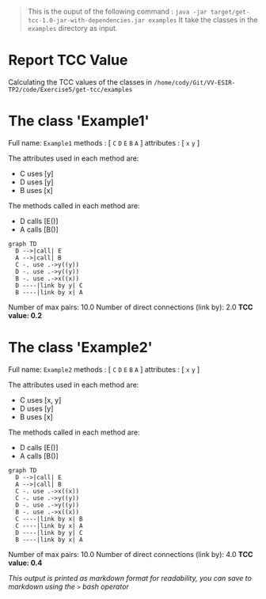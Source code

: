 > This is the ouput of the following command : 
> `java -jar target/get-tcc-1.0-jar-with-dependencies.jar examples`
> It take the classes in the `examples` directory as input.

# Report TCC Value

Calculating the TCC values of the classes in `/home/cody/Git/VV-ESIR-TP2/code/Exercise5/get-tcc/examples`

# The class 'Example1'
Full name: `Example1`
methods : [ `C` `D` `E` `B` `A` ]
attributes : [ `x` `y` ]

The attributes used in each method are:
  - C uses [y]
  - D uses [y]
  - B uses [x]

The methods called in each method are:
  - D calls [E()]
  - A calls [B()]

```mermaid
graph TD
  D -->|call| E
  A -->|call| B
  C -. use .->y((y))
  D -. use .->y((y))
  B -. use .->x((x))
  D ----|link by y| C
  B ----|link by x| A
```

Number of max pairs: $10.0$
Number of direct connections (link by): $2.0$
**TCC value: $0.2$**



# The class 'Example2'
Full name: `Example2`
methods : [ `C` `D` `E` `B` `A` ]
attributes : [ `x` `y` ]

The attributes used in each method are:
  - C uses [x, y]
  - D uses [y]
  - B uses [x]

The methods called in each method are:
  - D calls [E()]
  - A calls [B()]

```mermaid
graph TD
  D -->|call| E
  A -->|call| B
  C -. use .->x((x))
  C -. use .->y((y))
  D -. use .->y((y))
  B -. use .->x((x))
  C ----|link by x| B
  C ----|link by x| A
  D ----|link by y| C
  B ----|link by x| A
```

Number of max pairs: $10.0$
Number of direct connections (link by): $4.0$
**TCC value: $0.4$**


*This output is printed as markdown format for readability, you can save to markdown using the `>` bash operator*